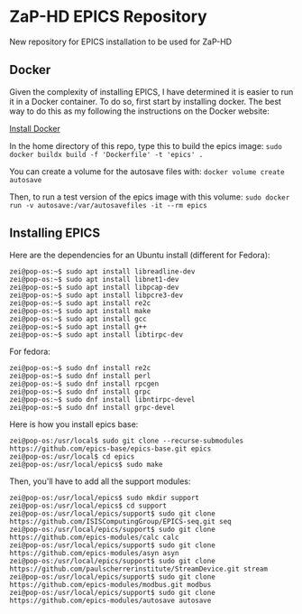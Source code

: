 # ZaP-HD EPICS Repository

New repository for EPICS installation to be used for ZaP-HD

## Docker

Given the complexity of installing EPICS, I have determined it is easier to run it in a Docker container. To do so, first start by installing docker. The best way to do this as my following the instructions on the Docker website:

[Install Docker](https://docs.docker.com/engine/install/)

In the home directory of this repo, type this to build the epics image:
`sudo docker buildx build -f 'Dockerfile' -t 'epics' .`

You can create a volume for the autosave files with:
`docker volume create autosave`

Then, to run a test version of the epics image with this volume:
`sudo docker run -v autosave:/var/autosavefiles -it --rm epics`



## Installing EPICS

Here are the dependencies for an Ubuntu install (different for Fedora):
```
zei@pop-os:~$ sudo apt install libreadline-dev
zei@pop-os:~$ sudo apt install libnet1-dev
zei@pop-os:~$ sudo apt install libpcap-dev
zei@pop-os:~$ sudo apt install libpcre3-dev
zei@pop-os:~$ sudo apt install re2c
zei@pop-os:~$ sudo apt install make
zei@pop-os:~$ sudo apt install gcc
zei@pop-os:~$ sudo apt install g++
zei@pop-os:~$ sudo apt install libtirpc-dev
```

For fedora:
```
zei@pop-os:~$ sudo dnf install re2c
zei@pop-os:~$ sudo dnf install perl
zei@pop-os:~$ sudo dnf install rpcgen
zei@pop-os:~$ sudo dnf install grpc
zei@pop-os:~$ sudo dnf install libntirpc-devel
zei@pop-os:~$ sudo dnf install grpc-devel

```

Here is how you install epics base:
```
zei@pop-os:/usr/local$ sudo git clone --recurse-submodules https://github.com/epics-base/epics-base.git epics
zei@pop-os:/usr/local$ cd epics
zei@pop-os:/usr/local/epics$ sudo make
```

Then, you'll have to add all the support modules:
```
zei@pop-os:/usr/local/epics$ sudo mkdir support
zei@pop-os:/usr/local/epics$ cd support
zei@pop-os:/usr/local/epics/support$ sudo git clone https://github.com/ISISComputingGroup/EPICS-seq.git seq
zei@pop-os:/usr/local/epics/support$ sudo git clone https://github.com/epics-modules/calc calc
zei@pop-os:/usr/local/epics/support$ sudo git clone https://github.com/epics-modules/asyn asyn
zei@pop-os:/usr/local/epics/support$ sudo git clone https://github.com/paulscherrerinstitute/StreamDevice.git stream
zei@pop-os:/usr/local/epics/support$ sudo git clone https://github.com/epics-modules/modbus.git modbus
zei@pop-os:/usr/local/epics/support$ sudo git clone https://github.com/epics-modules/autosave autosave
```


